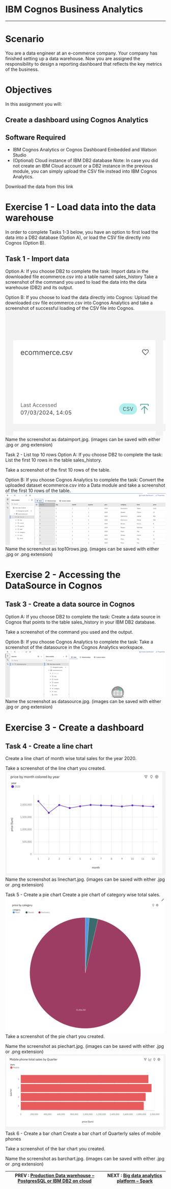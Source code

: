 # IBM Cognos Business Analytics
---

# Scenario
You are a data engineer at an e-commerce company. Your company has finished setting up a data warehouse. Now you are assigned the responsibility to design a reporting dashboard that reflects the key metrics of the business.

# Objectives
In this assignment you will:

## Create a dashboard using Cognos Analytics
## Software Required
- IBM Cognos Analytics or Cognos Dashboard Embedded and Watson Studio
- (Optional) Cloud instance of IBM DB2 database
Note: In case you did not create an IBM Cloud account or a DB2 instance in the previous module, you can simply upload the CSV file instead into IBM Cognos Analytics.


Download the data from this link

# Exercise 1 - Load data into the data warehouse
In order to complete Tasks 1-3 below, you have an option to first load the data into a DB2 database (Option A), or load the CSV file directly into Cognos (Option B).

## Task 1 - Import data
Option A: If you choose DB2 to complete the task:
Import data in the downloaded file ecommerce.csv into a table named sales_history
Take a screenshot of the command you used to load the data into the data warehouse (DB2) and its output.

Option B: If you choose to load the data directly into Cognos:
Upload the downloaded csv file ecommerce.csv into Cognos Analytics and take a screenshot of successful loading of the CSV file into Cognos.
![Data import into Cognos](workscreenshots/dataimport.png)
Name the screenshot as dataimport.jpg. (images can be saved with either .jpg or .png extension)

Task 2 - List top 10 rows
Option A: If you choose DB2 to complete the task:
List the first 10 rows in the table sales_history.

Take a screenshot of the first 10 rows of the table.

Option B: If you choose Cognos Analytics to complete the task:
Convert the uploaded dataset ecommerce.csv into a Data module and take a screenshot of the first 10 rows of the table.
![Top10Rows](workscreenshots/top10rows.png)
Name the screenshot as top10rows.jpg. (images can be saved with either .jpg or .png extension)

# Exercise 2 - Accessing the DataSource in Cognos
## Task 3 - Create a data source in Cognos
Option A: If you choose DB2 to complete the task:
Create a data source in Cognos that points to the table sales_history in your IBM DB2 database.

Take a screenshot of the command you used and the output.

Option B: If you choose Cognos Analytics to complete the task:
Take a screenshot of the datasource in the Cognos Analytics workspace.
![Datasource](workscreenshots/datasource.png)
Name the screenshot as datasource.jpg. (images can be saved with either .jpg or .png extension)

# Exercise 3 - Create a dashboard
## Task 4 - Create a line chart
Create a line chart of month wise total sales for the year 2020.

Take a screenshot of the line chart you created.
![linechart](workscreenshots/linechart.png)
Name the screenshot as linechart.jpg. (images can be saved with either .jpg or .png extension)

Task 5 - Create a pie chart
Create a pie chart of category wise total sales.
![piechart](workscreenshots/piechart.png)
Take a screenshot of the pie chart you created.

Name the screenshot as piechart.jpg. (images can be saved with either .jpg or .png extension)
![barchart](workscreenshots/barchart.png)
Task 6 - Create a bar chart
Create a bar chart of Quarterly sales of mobile phones

Take a screenshot of the bar chart you created.

Name the screenshot as barchart.jpg. (images can be saved with either .jpg or .png extension)

|  PREV : [Production Data warehouse – PostgresSQL or IBM DB2 on cloud](Production.md) | NEXT : [Big data analytics platform – Spark](Spark.md)
|---|---|
